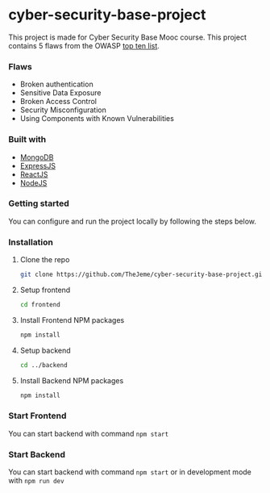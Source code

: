 # cyber-security-base-project

This project is made for Cyber Security Base Mooc course. This project contains 5 flaws from the OWASP [top ten list](https://owasp.org/www-project-top-ten/).

### Flaws

- Broken authentication
- Sensitive Data Exposure
- Broken Access Control
- Security Misconfiguration
- Using Components with Known Vulnerabilities

### Built with

- [MongoDB](https://www.mongodb.com)
- [ExpressJS](https://expressjs.com)
- [ReactJS](https://reactjs.org/)
- [NodeJS](https://nodejs.org/en/)

### Getting started

You can configure and run the project locally by following the steps below.

### Installation

1. Clone the repo
   ```sh
   git clone https://github.com/TheJeme/cyber-security-base-project.git
   ```
2. Setup frontend
   ```sh
   cd frontend
   ```
3. Install Frontend NPM packages
   ```sh
   npm install
   ```
4. Setup backend
   ```sh
   cd ../backend
   ```
5. Install Backend NPM packages
   ```sh
   npm install
   ```

### Start Frontend

You can start backend with command `npm start`

### Start Backend

You can start backend with command `npm start` or in development mode with `npm run dev`
